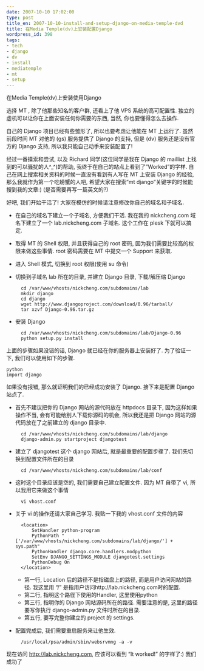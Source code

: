 ```yaml
---
date: 2007-10-10 17:02:00
type: post
title_en: 2007-10-10-install-and-setup-django-on-media-temple-dvd
title: 在Media Temple(dv)上安装配置Django
wordpress_id: 398
tags:
- tech
- django
- dv
- install
- mediatemple
- mt
- setup
---
```


在Media Temple(dv)上安装使用Django

选择 MT , 除了他那些知名的客户群, 还看上了他 VPS 系统的高可配置性. 独立的虚机可以让你在上面安装任何你需要的东西, 当然, 你也要懂得怎么去操作.

自己的 Django 项目已经有些雏形了, 所以也要考虑让他能在 MT 上运行了. 虽然前段时间 MT 对他的 (gs) 服务提供了 Django 的支持, 但是 (dv) 服务还是没有官方的 Django 支持, 所以我只能自己动手来安装配置了!

经过一番摸索和尝试, 以及 Richard 同学(这位同学是我在 Django 的 maillist 上找到的可以骚扰的人^_^)的帮助, 我终于在自己的站点上看到了”Worked”的字样. 自己在网上搜索相关资料的时候一直没有看到有人写在 MT 上安装 Django 的经验, 那么我就作为第一个吃螃蟹的人吧, 希望大家在搜索”mt django”关键字的时候能搜到我的文章:) (是否需要再写一篇英文的?)

好吧, 我们开始干活了! 大家在模仿的时候请注意修改你自己的域名和子域名.
  
* 在自己的域名下建立一个子域名, 方便我们干活. 我在我的 nickcheng.com 域名下建立了一个 lab.nickcheng.com 子域名. 这个工作在 plesk 下就可以搞定. 
* 取得 MT 的 Shell 权限, 并且获得自己的 root 密码, 因为我们需要比较高的权限来做这些事情. root 密码需要在 MT 中提交一个 Support 来获取. 
* 进入 Shell 模式, 切换到 root 权限(使用 su 命令) 
* 切换到子域名 lab 所在的目录, 并建立 Django 目录, 下载/解压缩 Django

		cd /var/www/vhosts/nickcheng.com/subdomains/lab          
		mkdir django          
		cd django          
		wget http://www.djangoproject.com/download/0.96/tarball/          
		tar xzvf Django-0.96.tar.gz          

* 安装 Django       

		cd /var/www/vhosts/nickcheng.com/subdomains/lab/Django-0.96          
		python setup.py install          

上面的步骤如果没错的话, Django 就已经在你的服务器上安装好了. 为了验证一下, 我们可以使用如下的步骤.     

	python        
	import django        

如果没有报错, 那么就证明我们的已经成功安装了 Django. 接下来是配置 Django 站点了.
  
* 首先不建议把你的 Django 网站的源代码放在 httpdocs 目录下, 因为这样如果操作不当, 会有可能给别人下载你源码的机会, 所以我还是把 Django 网站的源代码放在了之前建立的 django 目录中.       

		cd /var/www/vhosts/nickcheng.com/subdomains/lab/django          
		django-admin.py startproject djangotest          

* 建立了 djangotest 这个 django 网站后, 就是最重要的配置步骤了. 我们先切换到配置文件所在的目录       

		cd /var/www/vhosts/nickcheng.com/subdomains/lab/conf          
   
* 这时这个目录应该是空的, 我们需要自己建立配置文件. 因为 MT 自带了 vi, 所以我用它来做这个事情       

		vi vhost.conf          
   
* 关于 vi 的操作还请大家自己学习. 我贴一下我的 vhost.conf 文件的内容       

        <location>          
            SetHandler python-program          
            PythonPath "['/var/www/vhosts/nickcheng.com/subdomains/lab/django/'] + sys.path"          
            PythonHandler django.core.handlers.modpython          
            SetEnv DJANGO_SETTINGS_MODULE djangotest.settings          
            PythonDebug On          
        </location>

	* 第一行, Location 后的路径不是指磁盘上的路径, 而是用户访问网站的路径. 我这里用 “/” 是指用户访问http://lab.nickcheng.com时的配置. 
	* 第二行, 指明这个路径下使用的Handler, 这里使用python 
	* 第三行, 指明你的 Django 网站源码所在的路径. 需要注意的是, 这里的路径要写你执行 django-admin.py 文件时所在的目录. 
	* 第五行, 要写完整你建立的 project 的 settings.
   
* 配置完成后, 我们需要重启服务来让他生效.       

		/usr/local/psa/admin/sbin/websrvmng -a -v

现在访问 http://lab.nickcheng.com, 应该可以看到 “It worked!” 的字样了:) 我们成功了
